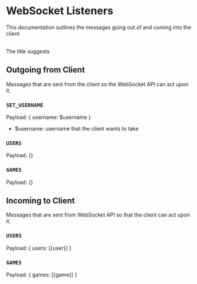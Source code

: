 # WebSocket Listeners

This documentation outlines the messages going out of and coming into the client <br /><br />

The title suggests

## Outgoing from Client

Messages that are sent from the client so the WebSocket API can act upon it.

### `SET_USERNAME`

Payload: { username: \$username }

- \$username: username that the client wants to take

### `USERS`

Payload: {}

### `GAMES`

Payload: {}

## Incoming to Client

Messages that are sent from WebSocket API so that the client can act upon it.

### `USERS`

Payload: { users: [{user}] }

### `GAMES`

Payload: { games: [{game}] }
